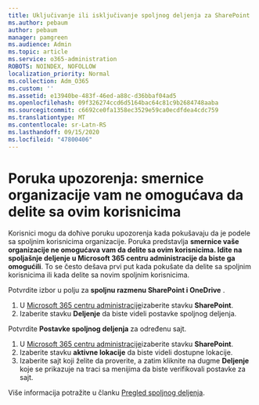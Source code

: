 ```yaml
---
title: Uključivanje ili isključivanje spoljnog deljenja za SharePoint
ms.author: pebaum
author: pebaum
manager: pamgreen
ms.audience: Admin
ms.topic: article
ms.service: o365-administration
ROBOTS: NOINDEX, NOFOLLOW
localization_priority: Normal
ms.collection: Adm_O365
ms.custom: ''
ms.assetid: e13940be-483f-46ed-a88c-d36bbaf04ad5
ms.openlocfilehash: 09f326274ccd6d5164bac64c81c9b2684748aaba
ms.sourcegitcommit: c6692ce0fa1358ec3529e59ca0ecdfdea4cdc759
ms.translationtype: MT
ms.contentlocale: sr-Latn-RS
ms.lasthandoff: 09/15/2020
ms.locfileid: "47800406"
---
```

# <a name="warning-message-your-organizations-policies-dont-allow-you-to-share-with-these-users"></a>Poruka upozorenja: smernice organizacije vam ne omogućava da delite sa ovim korisnicima

Korisnici mogu da doћive poruku upozorenja kada pokušavaju da je podele sa spoljnim korisnicima organizacije. Poruka predstavlja **smernice vaše organizacije ne omogućava vam da delite sa ovim korisnicima. Idite na spoljašnje deljenje u Microsoft 365 centru administracije da biste ga omogućili**. To se često dešava prvi put kada pokušate da delite sa spoljnim korisnicima ili kada delite sa novim spoljnim korisnicima.

Potvrdite izbor u polju za **spoljnu razmenu SharePoint i OneDrive** .

1. U [Microsoft 365 centru administracije](https://admin.microsoft.com/AdminPortal/Home#/homepage">https://admin.microsoft.com/)izaberite stavku **SharePoint**.
3. Izaberite stavku **Deljenje** da biste videli postavke spoljnog deljenja.

Potvrdite **Postavke spoljnog deljenja** za određenu sajt.

1. U [Microsoft 365 centru administracije](https://admin.microsoft.com/AdminPortal/Home#/homepage">https://admin.microsoft.com/)izaberite stavku **SharePoint**.
2. Izaberite stavku **aktivne lokacije** da biste videli dostupne lokacije.
3. Izaberite sajt koji želite da proverite, a zatim kliknite na dugme **Deljenje** koje se prikazuje na traci sa menijima da biste verifikovali postavke za sajt.

Više informacija potražite u članku [Pregled spoljnog deljenja](https://docs.microsoft.com/sharepoint/external-sharing-overview).